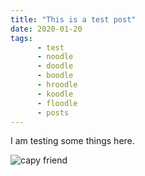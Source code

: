 ```yaml
---
title: "This is a test post"
date: 2020-01-20
tags:
      - test
      - noodle
      - doodle
      - boodle
      - hroodle
      - koodle
      - floodle
      - posts
---
```

I am testing some things here.

![capy friend](https://usatftw.files.wordpress.com/2016/08/ap_switzerland_zoo_16835655.jpg?w=1200)
